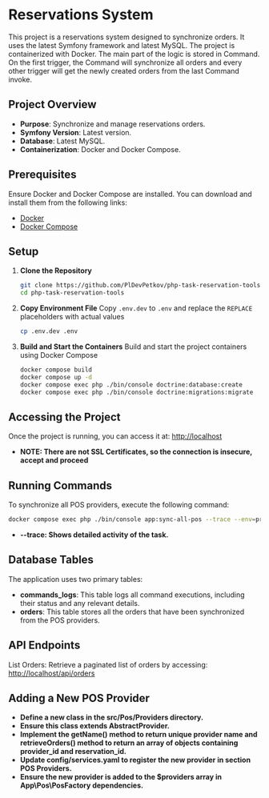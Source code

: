 # Reservations System

This project is a reservations system designed to synchronize orders. It uses the latest Symfony framework and latest MySQL. The project is containerized with Docker. The main part of the logic is stored in Command. On the first trigger, the Command will synchronize all orders and every other trigger will get the newly created orders from the last Command invoke. 

## Project Overview
- **Purpose**: Synchronize and manage reservations orders.
- **Symfony Version**: Latest version.
- **Database**: Latest MySQL.
- **Containerization**: Docker and Docker Compose.

## Prerequisites
Ensure Docker and Docker Compose are installed. You can download and install them from the following links:
- [Docker](https://docs.docker.com/get-docker/)
- [Docker Compose](https://docs.docker.com/compose/install/)

## Setup
1. **Clone the Repository**
    ```bash
    git clone https://github.com/PlDevPetkov/php-task-reservation-tools.git
    cd php-task-reservation-tools
    ```

2. **Copy Environment File**
   Copy `.env.dev` to `.env` and replace the `REPLACE` placeholders with actual values
    ```bash
    cp .env.dev .env
    ```

3. **Build and Start the Containers**
   Build and start the project containers using Docker Compose
    ```bash
    docker compose build
    docker compose up -d
    docker compose exec php ./bin/console doctrine:database:create
    docker compose exec php ./bin/console doctrine:migrations:migrate
    ```

## Accessing the Project
Once the project is running, you can access it at: [http://localhost](http://localhost)
- **NOTE: There are not SSL Certificates, so the connection is insecure, accept and proceed**

## Running Commands
To synchronize all POS providers, execute the following command:
```bash
docker compose exec php ./bin/console app:sync-all-pos --trace --env=prod
```
- **--trace: Shows detailed activity of the task.**

## Database Tables
The application uses two primary tables:
- **commands_logs**: This table logs all command executions, including their status and any relevant details.
- **orders**: This table stores all the orders that have been synchronized from the POS providers.

## API Endpoints
List Orders: Retrieve a paginated list of orders by accessing: [http://localhost/api/orders](http://localhost/api/orders)

## Adding a New POS Provider
- **Define a new class in the src/Pos/Providers directory.**
- **Ensure this class extends AbstractProvider.**
- **Implement the getName() method to return unique provider name and retrieveOrders() method to return an array of objects containing provider_id and reservation_id.**
- **Update config/services.yaml to register the new provider in section POS Providers.**
- **Ensure the new provider is added to the $providers array in App\Pos\PosFactory dependencies.**
